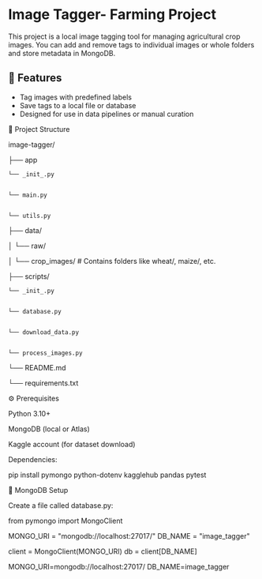 # Image Tagger- Farming Project


This project is a local image tagging tool for managing agricultural crop images. You can add and remove tags to individual images or whole folders and store metadata in MongoDB.


## 🚀 Features


- Tag images with predefined labels
- Save tags to a local file or database
- Designed for use in data pipelines or manual curation


📁 Project Structure


image-tagger/


├── app


    └── _init_.py


    └── main.py


    └── utils.py


├── data/


│   └── raw/


│       └── crop_images/          # Contains folders like wheat/, maize/, etc.


├── scripts/


    └── _init_.py


    └── database.py


    └── download_data.py


    └── process_images.py

└── README.md


└── requirements.txt


⚙️ Prerequisites


Python 3.10+

MongoDB (local or Atlas)

Kaggle account (for dataset download)

Dependencies:


pip install pymongo python-dotenv kagglehub pandas pytest

🧬 MongoDB Setup


Create a file called database.py:


from pymongo import MongoClient

MONGO_URI = "mongodb://localhost:27017/"
DB_NAME = "image_tagger"

client = MongoClient(MONGO_URI)
db = client[DB_NAME]




MONGO_URI=mongodb://localhost:27017/
DB_NAME=image_tagger


